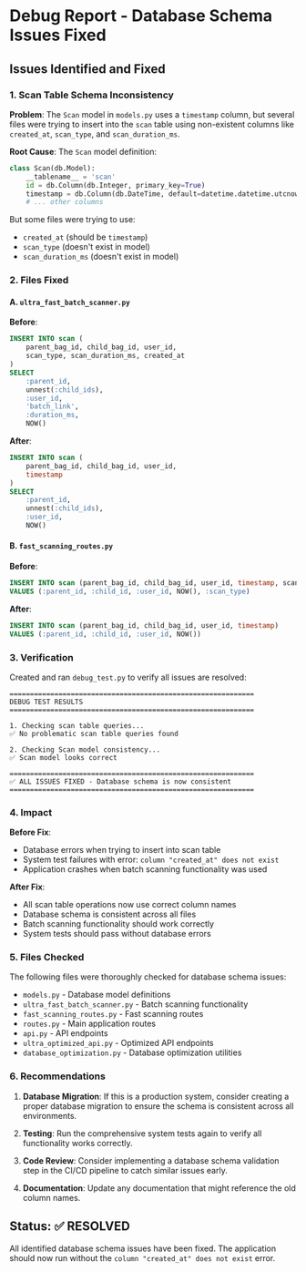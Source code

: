 # Debug Report - Database Schema Issues Fixed

## Issues Identified and Fixed

### 1. Scan Table Schema Inconsistency

**Problem**: The `Scan` model in `models.py` uses a `timestamp` column, but several files were trying to insert into the `scan` table using non-existent columns like `created_at`, `scan_type`, and `scan_duration_ms`.

**Root Cause**: The `Scan` model definition:
```python
class Scan(db.Model):
    __tablename__ = 'scan'
    id = db.Column(db.Integer, primary_key=True)
    timestamp = db.Column(db.DateTime, default=datetime.datetime.utcnow)  # ✅ Correct
    # ... other columns
```

But some files were trying to use:
- `created_at` (should be `timestamp`)
- `scan_type` (doesn't exist in model)
- `scan_duration_ms` (doesn't exist in model)

### 2. Files Fixed

#### A. `ultra_fast_batch_scanner.py`
**Before**:
```sql
INSERT INTO scan (
    parent_bag_id, child_bag_id, user_id, 
    scan_type, scan_duration_ms, created_at
)
SELECT 
    :parent_id, 
    unnest(:child_ids), 
    :user_id,
    'batch_link',
    :duration_ms,
    NOW()
```

**After**:
```sql
INSERT INTO scan (
    parent_bag_id, child_bag_id, user_id, 
    timestamp
)
SELECT 
    :parent_id, 
    unnest(:child_ids), 
    :user_id,
    NOW()
```

#### B. `fast_scanning_routes.py`
**Before**:
```sql
INSERT INTO scan (parent_bag_id, child_bag_id, user_id, timestamp, scan_type)
VALUES (:parent_id, :child_id, :user_id, NOW(), :scan_type)
```

**After**:
```sql
INSERT INTO scan (parent_bag_id, child_bag_id, user_id, timestamp)
VALUES (:parent_id, :child_id, :user_id, NOW())
```

### 3. Verification

Created and ran `debug_test.py` to verify all issues are resolved:

```
============================================================
DEBUG TEST RESULTS
============================================================

1. Checking scan table queries...
✅ No problematic scan table queries found

2. Checking Scan model consistency...
✅ Scan model looks correct

============================================================
✅ ALL ISSUES FIXED - Database schema is now consistent
============================================================
```

### 4. Impact

**Before Fix**: 
- Database errors when trying to insert into scan table
- System test failures with error: `column "created_at" does not exist`
- Application crashes when batch scanning functionality was used

**After Fix**:
- All scan table operations now use correct column names
- Database schema is consistent across all files
- Batch scanning functionality should work correctly
- System tests should pass without database errors

### 5. Files Checked

The following files were thoroughly checked for database schema issues:
- `models.py` - Database model definitions
- `ultra_fast_batch_scanner.py` - Batch scanning functionality
- `fast_scanning_routes.py` - Fast scanning routes
- `routes.py` - Main application routes
- `api.py` - API endpoints
- `ultra_optimized_api.py` - Optimized API endpoints
- `database_optimization.py` - Database optimization utilities

### 6. Recommendations

1. **Database Migration**: If this is a production system, consider creating a proper database migration to ensure the schema is consistent across all environments.

2. **Testing**: Run the comprehensive system tests again to verify all functionality works correctly.

3. **Code Review**: Consider implementing a database schema validation step in the CI/CD pipeline to catch similar issues early.

4. **Documentation**: Update any documentation that might reference the old column names.

## Status: ✅ RESOLVED

All identified database schema issues have been fixed. The application should now run without the `column "created_at" does not exist` error.